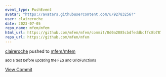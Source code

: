 ```yaml
---
event_type: PushEvent
avatar: "https://avatars.githubusercontent.com/u/92783256?"
user: claireroche
date: 2023-07-05
repo_name: mfem/mfem
html_url: https://github.com/mfem/mfem/commit/0d0a2885cbdfeddbcffc8b787f3aff8794bf51a1
repo_url: https://github.com/mfem/mfem
---
```


<a href='https://github.com/claireroche' target='_blank'>claireroche</a> pushed to <a href='https://github.com/mfem/mfem' target='_blank'>mfem/mfem</a>

<small>add a test before updating the FES and GridFunctions</small>

<a href='https://github.com/mfem/mfem/commit/0d0a2885cbdfeddbcffc8b787f3aff8794bf51a1' target='_blank'>View Commit</a>